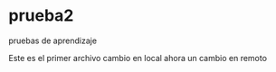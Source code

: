 # prueba2
pruebas de aprendizaje

Este es el primer archivo
cambio en local
ahora un cambio en remoto
